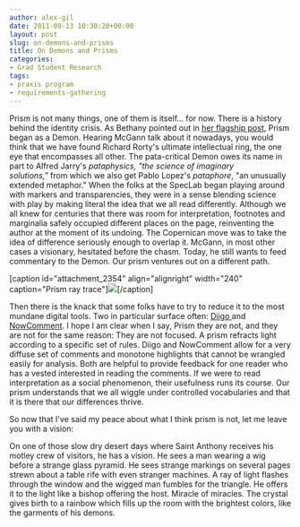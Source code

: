```yaml
---
author: alex-gil
date: 2011-09-13 10:30:20+00:00
layout: post
slug: on-demons-and-prisms
title: On Demons and Prisms
categories:
- Grad Student Research
tags:
- praxis program
- requirements-gathering
---
```


Prism is not many things, one of them is itself... for now. There is a history behind the identity crisis. As Bethany pointed out in [her flagship post](/2011/09/12/crowdsourcing-interpretation/), Prism began as a Demon. Hearing McGann talk about it nowadays, you would think that we have found Richard Rorty's ultimate intellectual ring, the one eye that encompasses all other. The pata-critical Demon owes its name in part to Alfred Jarry's _pataphysics, "_the science of imaginary solutions,_"_ from which we also get Pablo Lopez's _pataphore_, "an unusually extended metaphor." When the folks at the SpecLab began playing around with markers and transparencies, they were in a sense blending science with play by making literal the idea that we all read differently. Although we all knew for centuries that there was room for interpretation, footnotes and marginalia safely occupied different places on the page, reinventing the author at the moment of its undoing. The Copernican move was to take the idea of difference seriously enough to overlap it. McGann, in most other cases a visionary, hesitated before the chasm. Today, he still wants to feed commentary to the Demon. Our prism ventures out on a different path.

[caption id="attachment_2354" align="alignright" width="240" caption="Prism ray trace"][![](http://www.scholarslab.org/wp-content/uploads/2011/09/prism-300x167.png)](http://www.scholarslab.org/praxis-program/on-demons-and-prisms/attachment/prism/)[/caption]

Then there is the knack that some folks have to try to reduce it to the most mundane digital tools. Two in particular surface often: [Diigo ](http://www.diigo.com)and [NowComment](http://nowcomment.com/). I hope I am clear when I say, Prism they are not, and they are not for the same reason: They are not focused. A prism refracts light according to a specific set of rules. Diigo and NowComment allow for a very diffuse set of comments and monotone highlights that cannot be wrangled easily for analysis. Both are helpful to provide feedback for one reader who has a vested interested in reading the comments. If we were to read interpretation as a social phenomenon, their usefulness runs its course. Our prism understands that we all wiggle under controlled vocabularies and that it is there that our differences thrive.

So now that I've said my peace about what I think prism is not, let me leave you with a vision:

On one of those slow dry desert days where Saint Anthony receives his motley crew of visitors, he has a vision. He sees a man wearing a wig before a strange glass pyramid. He sees strange markings on several pages strewn about a table rife with even stranger machines. A ray of light flashes through the window and the wigged man fumbles for the triangle. He offers it to the light like a bishop offering the host. Miracle of miracles. The crystal gives birth to a rainbow which fills up the room with the brightest colors, like the garments of his demons.
